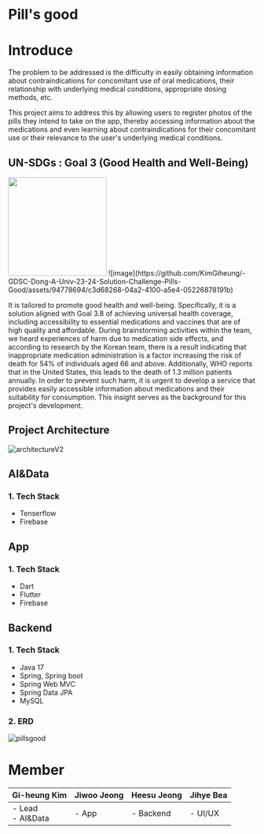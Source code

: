 # Pill's good


# Introduce
The problem to be addressed is the difficulty in easily obtaining information about contraindications for concomitant use of oral medications, their relationship with underlying medical conditions, appropriate dosing methods, etc.

This project aims to address this by allowing users to register photos of the pills they intend to take on the app, thereby accessing information about the medications and even learning about contraindications for their concomitant use or their relevance to the user's underlying medical conditions.

## UN-SDGs : Goal 3 (Good Health and Well-Being)
<img src="https://lh5.googleusercontent.com/nKU-iofce6v0AOD0RMd6LGxMmKx4b93R5y_dhlnna71B1u2DJSxWRrIQWAqdRxThakfqucAVtUPxbmPiLu2p6IITdsuOrc6aVZM--X353iVVE7wkQ_nhr_DEegac22iJ0w=w1280" width="200">
![image](https://github.com/KimGiheung/-GDSC-Dong-A-Univ-23-24-Solution-Challenge-Pills-Good/assets/94778694/c3d68268-04a2-4100-a5e4-05226878191b)

It is tailored to promote good health and well-being. Specifically, it is a solution aligned with Goal 3.8 of achieving universal health coverage, including accessibility to essential medications and vaccines that are of high quality and affordable. During brainstorming activities within the team, we heard experiences of harm due to medication side effects, and according to research by the Korean team, there is a result indicating that inappropriate medication administration is a factor increasing the risk of death for 54% of individuals aged 66 and above. Additionally, WHO reports that in the United States, this leads to the death of 1.3 million patients annually. In order to prevent such harm, it is urgent to develop a service that provides easily accessible information about medications and their suitability for consumption. This insight serves as the background for this project's development.

## Project Architecture
![architectureV2](https://github.com/KimGiheung/-GDSC-Dong-A-Univ-23-24-Solution-Challenge-Pills-Good/assets/49576104/60db44c2-38dc-4e40-a2b4-802fbafdc408)


## AI&Data
### 1. Tech Stack

- Tenserflow
- Firebase

## App
### 1. Tech Stack

- Dart
- Flutter
- Firebase

## Backend

### 1. Tech Stack

- Java 17
- Spring, Spring boot
- Spring Web MVC
- Spring Data JPA
- MySQL

### 2. ERD
![pillsgood](https://github.com/KimGiheung/-GDSC-Dong-A-Univ-23-24-Solution-Challenge-Pills-Good/assets/49576104/e3787465-f6fc-4776-943d-6f296fd06e72)


# Member
Gi-heung Kim                     | Jiwoo Jeong    | Heesu Jeong | Jihye Bea |
|------------------------|------------|-------------|---------------|
| - Lead <br/> - AI&Data | - App | - Backend  | - UI/UX          |


